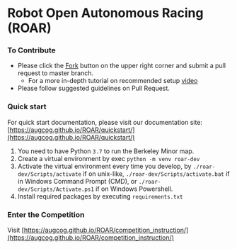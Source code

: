 # Robot Open Autonomous Racing (ROAR)

### To Contribute
- Please click the [Fork](https://docs.github.com/en/free-pro-team@latest/github/getting-started-with-github/fork-a-repo) button on the upper right corner and submit a pull request to master branch.
    - For a more in-depth tutorial on recommended setup [video](https://youtu.be/VA13dAZ9iAw)
- Please follow suggested guidelines on Pull Request. 

### Quick start
For quick start documentation, please visit our documentation site: [https://augcog.github.io/ROAR/quickstart/](https://augcog.github.io/ROAR/quickstart/)

1. You need to have Python `3.7` to run the Berkeley Minor map.
2. Create a virtual environment by exec `python -m venv roar-dev`
3. Activate the virtual environment every time you develop, by `./roar-dev/Scripts/activate` if on unix-like, `./roar-dev/Scripts/activate.bat` if in Windows Command Prompt (CMD), or `./roar-dev/Scripts/Activate.ps1` if on Windows Powershell.
4. Install required packages by executing `requirements.txt`


### Enter the Competition
Visit [https://augcog.github.io/ROAR/competition_instruction/](https://augcog.github.io/ROAR/competition_instruction/)
